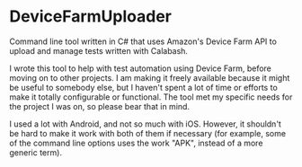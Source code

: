 # DeviceFarmUploader
Command line tool written in C# that uses Amazon's Device Farm API to upload and manage tests written with Calabash. 

I wrote this tool to help with test automation using Device Farm, before moving on to other projects. I am making it freely available because it might be useful to somebody else, but I haven't spent a lot of time or efforts to make it totally configurable or functional. The tool met my specific needs for the project I was on, so please bear that in mind. 

I used a lot with Android, and not so much with iOS. However, it shouldn't be hard to make it work with both of them if necessary (for example, some of the command line options uses the work "APK", instead of a more generic term). 
